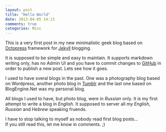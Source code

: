 ```yaml
---
layout: post
title: "Hello World"
date: 2013-04-05 14:13
comments: true
categories: Misc
---
```


This is a very first post in my new minimalistic geek blog based on [Octopress](https://github.com/imathis/octopress) framework for [Jekyll](https://github.com/mojombo/jekyll) blogging. 

It is supposed to be simple and easy to maintain. It supports markdown writing only, has no Admin UI and you have to commit changes to [GitHub](https://github.com/virtser/octopress) in order to publish a new post. Lets see how it goes.

I used to have sveral blogs in the past. One was a photography blog based on Wordpress, another photo blog in [Tumblr](http://www.tumblr.com) and the last one based on BlogEngine.Net was my personal blog. 

All blogs I used to have, but photo blog, were in *Russian* only. It is my first attempt to write a blog in *English*. It supposed to server all my *English*, *Russian* and *Hebrew* speaking fruends.


I have to stop talking to myself as nobody read first blog posts...  
If you still read this, let me know in comments. ;)


